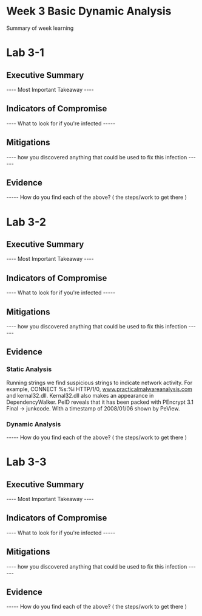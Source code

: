 
# Week 3  Basic Dynamic Analysis

Summary of week learning

# Lab 3-1

## Executive Summary 
 ---- Most Important Takeaway ----


## Indicators of Compromise

---- What to look for if you're infected -----

## Mitigations 

---- how you discovered anything that could be used to fix this infection ------

## Evidence 

----- How do you find each of the above? ( the steps/work to get there ) 

# Lab 3-2

## Executive Summary 
 ---- Most Important Takeaway ----


## Indicators of Compromise

---- What to look for if you're infected -----

## Mitigations 

---- how you discovered anything that could be used to fix this infection ------

## Evidence 
### Static Analysis
Running strings we find suspicious strings to indicate network activity. For example, CONNECT %s:%i HTTP/1/0, www.practicalmalwareanalysis.com and kernal32.dll. Kernal32.dll also makes an appearance in DependencyWalker. 
PeID reveals that it has been packed with PEncrypt 3.1 Final -> junkcode. 
With a timestamp of 2008/01/06 shown by PeView. 

### Dynamic Analysis 

----- How do you find each of the above? ( the steps/work to get there ) 

# Lab 3-3

## Executive Summary 
 ---- Most Important Takeaway ----


## Indicators of Compromise

---- What to look for if you're infected -----

## Mitigations 

---- how you discovered anything that could be used to fix this infection ------

## Evidence 

----- How do you find each of the above? ( the steps/work to get there ) 

